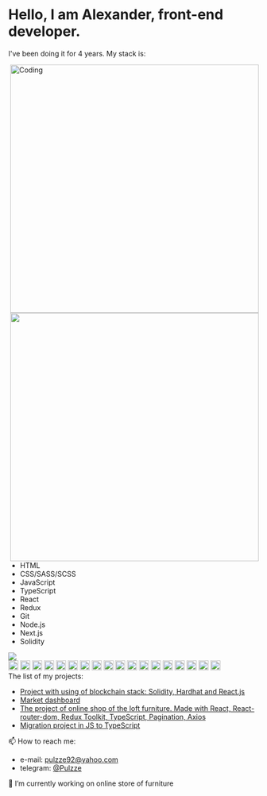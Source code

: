 
<h1>Hello, I am Alexander, front-end developer.</h1>
<p>I've been doing it for 4 years. My stack is:<p>
   <img align="right" alt="Coding" width="500" src="https://i.pinimg.com/originals/cd/e4/53/cde453f3bbd6d192d6d675f6112dc184.jpg">
  <img align="right" src="https://github-readme-streak-stats.herokuapp.com/?user=Pulzze92&theme=merko" width="500">
  <ul>
    <li>HTML</li>
    <li>CSS/SASS/SCSS</li>
    <li>JavaScript</li>
    <li>TypeScript</li>
    <li>React</li>
    <li>Redux</li>
    <li>Git</li>
    <li>Node.js</li>
    <li>Next.js </li>
    <li>Solidity</li>
  </ul>
  <img src="https://github-readme-stats.vercel.app/api?username=Pulzze92&theme=merko" align="center">
  <div>
  <img width="20" src="https://user-images.githubusercontent.com/76836870/170835574-8768bb09-c8e9-4e7f-9960-d4f59ef97a0f.png">
  <img width="20" src="https://user-images.githubusercontent.com/76836870/170835631-c7fec102-e449-4196-9c55-8236fa060cde.png">
  <img width="20" src="https://user-images.githubusercontent.com/76836870/170835656-fc04f581-4048-4b10-aded-dacb6641e4c7.png">
  <img width="20" src="https://user-images.githubusercontent.com/76836870/170835697-d902ea9c-e3f0-479f-86a6-bd5e518e9fe7.png">
  <img width="20" src="https://user-images.githubusercontent.com/76836870/170836587-6922ced9-1d48-4f88-898f-246a608e101f.png">
  <img width="20" src="https://user-images.githubusercontent.com/76836870/170835733-2a17940f-9b47-4333-a9e9-cb0484b8a4ab.png">
  <img width="20" src="https://user-images.githubusercontent.com/76836870/170835757-8b4a36d9-9854-4453-a51d-6184a1dcfaae.png">
  <img width="20" src="https://user-images.githubusercontent.com/76836870/170835937-b0b9a4a1-5f01-43a5-aa93-31f6058c66bd.png">
  <img width="20" src="https://user-images.githubusercontent.com/76836870/170836907-bb9ed42d-899b-4452-a7c0-dce9ed9bef3f.png">
  <img width="20" src="https://user-images.githubusercontent.com/76836870/170835952-97aec47a-49c1-4411-a595-a2d6ae4a1a7d.png">
  <img width="20" src="https://user-images.githubusercontent.com/76836870/170835920-0c7c0595-3fc7-4863-95c4-0ed07a9d71b1.png">
  <img width="20" src="https://user-images.githubusercontent.com/76836870/170835909-be7c4d47-cb44-4c97-8bf7-4165c8208a2a.png">
  <img width="20" src="https://user-images.githubusercontent.com/76836870/170836851-88a9c81f-e9dc-4f8f-adea-8b867acec737.png">
  <img width="20" src="https://user-images.githubusercontent.com/76836870/170836882-0d731b59-8220-408f-a6d5-9a19f7852657.png">
  <img width="20" src="https://user-images.githubusercontent.com/76836870/170836965-03f92f6b-1ff3-49f2-9070-cbb5ccc39473.png">
  <img width="20" src="https://user-images.githubusercontent.com/76836870/170836976-6da67c9d-b380-4372-b117-5fcdccd09717.png">
  <img width="20" src="https://user-images.githubusercontent.com/76836870/170837012-d5b6659e-9b6f-469b-b591-28e21823f24f.png">
  <img width="20" src="https://user-images.githubusercontent.com/76836870/170837023-53121015-3e92-4b8f-88d0-2c7836960e2d.png">
  <div>
    <div>
      The list of my projects:
      <ul>
        <li><a href="https://pulzze92.github.io/mint-web3/">Project with using of blockchain stack: Solidity, Hardhat and React.js</a></li>
        <li><a href="https://pulzze92.github.io/market-dashboard/">Market dashboard</a></li>
        <li><a href="https://pulzze92.github.io/digital_store/">The project of online shop of the loft furniture. Made with React, React-router-dom, Redux Toolkit, TypeScript, Pagination, Axios</a></li>
        <li><a href="https://github.com/Pulzze92/migration_to_typescript">Migration project in JS to TypeScript</a></li>
      </ul>
    </div>
<p>📫 How to reach me:</p>
<ul>
  <li>e-mail: <a href="mailto:pulzze92@yahoo.com">pulzze92@yahoo.com</a></li>
  <li>telegram: <a href="https://t.me/Pulzze">@Pulzze</a></li>
</ul>
<p>🔭 I’m currently working on online store of furniture</p>

<!--
**Pulzze92/Pulzze92** is a ✨ _special_ ✨ repository because its `README.md` (this file) appears on your GitHub profile.

Here are some ideas to get you started:

- 🔭 I’m currently working on ...
- 🌱 I’m currently learning ...
- 👯 I’m looking to collaborate on ...
- 🤔 I’m looking for help with ...
- 💬 Ask me about ...
- 📫 How to reach me: ...
- 😄 Pronouns: ...
- ⚡ Fun fact: ...
-->

